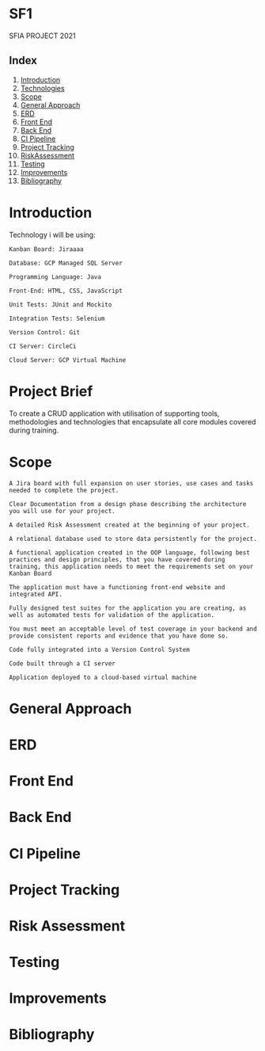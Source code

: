 # SF1





SFIA PROJECT 2021	

## Index

1. [Introduction](#Introduction)
2. [Technologies](#Technologies)
3. [Scope](#Scope)
4. [General Approach](#General_Approach)  
5. [ERD](#ERD)
6. [Front End](#Front_End)
7. [Back End](#Back_End)
8. [CI Pipeline](#CI_Pipeline)
9. [Project Tracking](#Project_Tracking)
10. [RiskAssessment](#Risk_Assessment)
11. [Testing](#Testing)
12. [Improvements](#Improvements)
13. [Bibliography](#Bibliography)



# Introduction

Technology i will be using:

    Kanban Board: Jiraaaa

    Database: GCP Managed SQL Server

    Programming Language: Java

    Front-End: HTML, CSS, JavaScript

    Unit Tests: JUnit and Mockito

    Integration Tests: Selenium

    Version Control: Git

    CI Server: CircleCi

    Cloud Server: GCP Virtual Machine

# Project Brief

To create a CRUD application with utilisation of supporting tools, methodologies and technologies that encapsulate all core modules covered during training.

# Scope

    A Jira board with full expansion on user stories, use cases and tasks needed to complete the project.

    Clear Documentation from a design phase describing the architecture you will use for your project.

    A detailed Risk Assessment created at the beginning of your project.

    A relational database used to store data persistently for the project.

    A functional application created in the OOP language, following best practices and design principles, that you have covered during training, this application needs to meet the requirements set on your Kanban Board

    The application must have a functioning front-end website and integrated API.

    Fully designed test suites for the application you are creating, as well as automated tests for validation of the application.

    You must meet an acceptable level of test coverage in your backend and provide consistent reports and evidence that you have done so.

    Code fully integrated into a Version Control System

    Code built through a CI server

    Application deployed to a cloud-based virtual machine

# General Approach
# ERD








# Front End
# Back End
# CI Pipeline
# Project Tracking
# Risk Assessment
# Testing
# Improvements
# Bibliography


